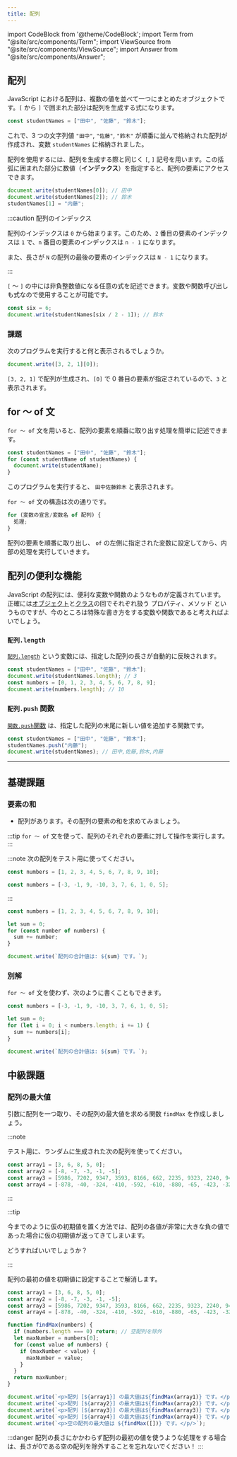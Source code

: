 ```yaml
---
title: 配列
---
```


import CodeBlock from '@theme/CodeBlock';
import Term from "@site/src/components/Term";
import ViewSource from "@site/src/components/ViewSource";
import Answer from "@site/src/components/Answer";

## 配列

JavaScript における配列は、複数の値を並べて一つにまとめたオブジェクトです。`[` から `]` で囲まれた部分は配列を生成する式になります。

```javascript
const studentNames = ["田中", "佐藤", "鈴木"];
```

これで、3 つの文字列値 `"田中"`, `"佐藤"`, `"鈴木"` が順番に並んで格納された配列が作成され、変数 `studentNames` に格納されました。

配列を使用するには、配列を生成する際と同じく `[`, `]` 記号を用います。この括弧に囲まれた部分に数値（**インデックス**）を指定すると、配列の要素にアクセスできます。

```javascript
document.write(studentNames[0]); // 田中
document.write(studentNames[2]); // 鈴木
studentNames[1] = "内藤";
```

:::caution 配列のインデックス

配列のインデックスは `0` から始まります。このため、`2` 番目の要素のインデックスは `1` で、`n` 番目の要素のインデックスは `n - 1` になります。

また、長さが `N` の配列の最後の要素のインデックスは `N - 1` になります。

:::

`[` 〜 `]` の中には非負整数値になる任意の式を記述できます。変数や関数呼び出しも式なので使用することが可能です。

```javascript
const six = 6;
document.write(studentNames[six / 2 - 1]); // 鈴木
```

### 課題

次のプログラムを実行すると何と表示されるでしょうか。

```javascript
document.write([3, 2, 1][0]);
```

<Answer>

`[3, 2, 1]` で配列が生成され、`[0]` で 0 番目の要素が指定されているので、`3` と表示されます。

<ViewSource url={import.meta.url} path="_samples/array" />

</Answer>

## for 〜 of 文

`for 〜 of` 文を用いると、配列の要素を順番に取り出す処理を簡単に記述できます。

```javascript
const studentNames = ["田中", "佐藤", "鈴木"];
for (const studentName of studentNames) {
  document.write(studentName);
}
```

このプログラムを実行すると、 `田中佐藤鈴木` と表示されます。

`for 〜 of` 文の構造は次の通りです。

```javascript
for (変数の宣言/変数名 of 配列) {
  処理;
}
```

配列の要素を順番に取り出し、 `of` の左側に指定された変数に設定してから、内部の処理を実行していきます。

## 配列の便利な機能

JavaScript の配列には、便利な変数や関数のようなものが定義されています。正確には[オブジェクト](/docs/trial-session/object)と[クラス](/docs/browser-apps/class)の回でそれぞれ扱う <Term type="javascriptProperty">プロパティ</Term>、<Term type="javascriptMethod">メソッド</Term> というものですが、今のところは特殊な書き方をする変数や関数であると考えればよいでしょう。

### `配列.length`

[`配列.length`](https://developer.mozilla.org/ja/docs/Web/JavaScript/Reference/Global_Objects/Array/length) という変数には、指定した配列の長さが自動的に反映されます。

```javascript
const studentNames = ["田中", "佐藤", "鈴木"];
document.write(studentNames.length); // 3
const numbers = [0, 1, 2, 3, 4, 5, 6, 7, 8, 9];
document.write(numbers.length); // 10
```

### `配列.push` 関数

[`関数.push`関数](https://developer.mozilla.org/ja/docs/Web/JavaScript/Reference/Global_Objects/Array/push) は、指定した配列の末尾に新しい値を追加する関数です。

```javascript
const studentNames = ["田中", "佐藤", "鈴木"];
studentNames.push("内藤");
document.write(studentNames); // 田中,佐藤,鈴木,内藤
```

---

## 基礎課題

### 要素の和

- 配列があります。その配列の要素の和を求めてみましょう。

:::tip
`for 〜 of` 文を使って、配列のそれぞれの要素に対して操作を実行します。
:::

:::note
次の配列をテスト用に使ってください。

```javascript
const numbers = [1, 2, 3, 4, 5, 6, 7, 8, 9, 10];
```

```javascript
const numbers = [-3, -1, 9, -10, 3, 7, 6, 1, 0, 5];
```

:::

<Answer>

```javascript
const numbers = [1, 2, 3, 4, 5, 6, 7, 8, 9, 10];

let sum = 0;
for (const number of numbers) {
  sum += number;
}

document.write(`配列の合計値は: ${sum} です。`);
```

<ViewSource url={import.meta.url} path="_samples/array-sum-for-of" />

### 別解

`for 〜 of` 文を使わず、次のように書くこともできます。

```javascript
const numbers = [-3, -1, 9, -10, 3, 7, 6, 1, 0, 5];

let sum = 0;
for (let i = 0; i < numbers.length; i += 1) {
  sum += numbers[i];
}

document.write(`配列の合計値は: ${sum} です。`);
```

<ViewSource url={import.meta.url} path="_samples/array-sum-simple-for" />

</Answer>

## 中級課題

### 配列の最大値

引数に配列を一つ取り、その配列の最大値を求める関数 `findMax` を作成しましょう。

:::note

テスト用に、ランダムに生成された次の配列を使ってください。

```javascript
const array1 = [3, 6, 8, 5, 0];
const array2 = [-8, -7, -3, -1, -5];
const array3 = [5986, 7202, 9347, 3593, 8166, 662, 2235, 9323, 2240, 943];
const array4 = [-878, -40, -324, -410, -592, -610, -880, -65, -423, -32];
```

:::

:::tip

今までのように仮の初期値を置く方法では、配列の各値が非常に大きな負の値であった場合に仮の初期値が返ってきてしまいます。

どうすればいいでしょうか？

:::

<Answer>

配列の最初の値を初期値に設定することで解消します。

```javascript
const array1 = [3, 6, 8, 5, 0];
const array2 = [-8, -7, -3, -1, -5];
const array3 = [5986, 7202, 9347, 3593, 8166, 662, 2235, 9323, 2240, 943];
const array4 = [-878, -40, -324, -410, -592, -610, -880, -65, -423, -32];

function findMax(numbers) {
  if (numbers.length === 0) return; // 空配列を除外
  let maxNumber = numbers[0];
  for (const value of numbers) {
    if (maxNumber < value) {
      maxNumber = value;
    }
  }
  return maxNumber;
}

document.write(`<p>配列 [${array1}] の最大値は${findMax(array1)} です。</p>`);
document.write(`<p>配列 [${array2}] の最大値は${findMax(array2)} です。</p/>`);
document.write(`<p>配列 [${array3}] の最大値は${findMax(array3)} です。</p>`);
document.write(`<p>配列 [${array4}] の最大値は${findMax(array4)} です。</p>`);
document.write(`<p>空の配列の最大値は ${findMax([])} です。</p/>`);
```

:::danger
配列の長さにかかわらず配列の最初の値を使うような処理をする場合は、長さが0である空の配列を除外することを忘れないでください！
:::

<ViewSource url={import.meta.url} path="_samples/array-max" />

</Answer>

<!-- オブジェクトはまだ扱っていないためコメントアウト
## 配列とオブジェクト

配列はオブジェクトの一種です。しかしながら、JavaScript のオブジェクトとは、[オブジェクトの節](../../1-trial-session/11-object/index.md)で扱ったように、プロパティ名とプロパティ値の組み合わせでした。

配列もこの原則に従って動作しています。次の図に示すように、配列とは、各要素のインデックスがプロパティ名になっているオブジェクトだと考えることができるのです。

![配列のプロパティ](./array-properties.png)

逆に、その他のオブジェクトも配列と同じように使用することができます。この記法を**ブラケット記法**と呼び、プログラムの動作に応じて使用したいプロパティを切り替えるのに役立ちます。

```javascript
const subject = "math"; // ここを変えると表示される教科が変わる
const scores = { math: 90, science: 80 };
document.write(`${subject} の点数は ${scores[subject]} です。`); // math の点数は 90 です。
```

:::tip オブジェクトのプロパティ

オブジェクトのプロパティに数値は使用できません。それではなぜ、配列の場合は `studentNames[2]` のように記述できるのでしょうか。

答えは単純で、文字列に変換されているからです。このため、次のプログラムは全く問題なく動作します。

```javascript
const studentNames = ["田中", "佐藤", "鈴木"];
document.write(studentNames["0"]); // 田中
```

:::
-->
